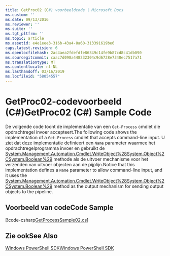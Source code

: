 ```yaml
---
title: GetProc02 (C#) voorbeeldcode | Microsoft Docs
ms.custom: ''
ms.date: 09/13/2016
ms.reviewer: ''
ms.suite: ''
ms.tgt_pltfrm: ''
ms.topic: article
ms.assetid: e4e1eee3-316b-43a4-8a60-313391619be6
caps.latest.revision: 6
ms.openlocfilehash: 2ac4aea2fdefdfe86349c14fe9b87cd8c41db090
ms.sourcegitcommit: caac7d098a448232304c9d6728e7340ec7517a71
ms.translationtype: MT
ms.contentlocale: nl-NL
ms.lasthandoff: 03/16/2019
ms.locfileid: "58054557"
---
```

# <a name="getproc02-c-sample-code"></a><span data-ttu-id="bd1e2-102">GetProc02-codevoorbeeld (C#)</span><span class="sxs-lookup"><span data-stu-id="bd1e2-102">GetProc02 (C#) Sample Code</span></span>

<span data-ttu-id="bd1e2-103">De volgende code toont de implementatie van een `Get-Process` cmdlet die opdrachtregel invoer accepteert.</span><span class="sxs-lookup"><span data-stu-id="bd1e2-103">The following code shows the implementation of a `Get-Process` cmdlet that accepts command-line input.</span></span> <span data-ttu-id="bd1e2-104">U ziet dat deze implementatie definieert een `Name` parameter waarmee het opdrachtregelprogramma invoer en gebruikt de [System.Management.Automation.Cmdlet.WriteObject%28System.Object%2CSystem.Boolean%29](/dotnet/api/System.Management.Automation.Cmdlet.WriteObject%28System.Object%2CSystem.Boolean%29) methode als de uitvoer mechanisme voor het verzenden van uitvoer objecten aan de pijplijn.</span><span class="sxs-lookup"><span data-stu-id="bd1e2-104">Notice that this implementation defines a `Name` parameter to allow command-line input, and it uses the [System.Management.Automation.Cmdlet.WriteObject%28System.Object%2CSystem.Boolean%29](/dotnet/api/System.Management.Automation.Cmdlet.WriteObject%28System.Object%2CSystem.Boolean%29) method as the output mechanism for sending output objects to the pipeline.</span></span>

## <a name="code-sample"></a><span data-ttu-id="bd1e2-105">Voorbeeld van code</span><span class="sxs-lookup"><span data-stu-id="bd1e2-105">Code Sample</span></span>

[!code-csharp[GetProcessSample02.cs](../../powershell-sdk-samples/SDK-2.0/csharp/GetProcessSample02/GetProcessSample02.cs#L11-L76 "GetProcessSample02.cs")]

## <a name="see-also"></a><span data-ttu-id="bd1e2-106">Zie ook</span><span class="sxs-lookup"><span data-stu-id="bd1e2-106">See Also</span></span>

[<span data-ttu-id="bd1e2-107">Windows PowerShell SDK</span><span class="sxs-lookup"><span data-stu-id="bd1e2-107">Windows PowerShell SDK</span></span>](../windows-powershell-reference.md)